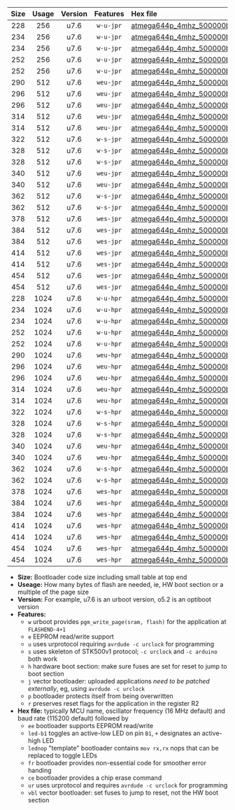 |Size|Usage|Version|Features|Hex file|
|:-:|:-:|:-:|:-:|:--|
|228|256|u7.6|`w-u-jpr`|[atmega644p_4mhz_500000bps_ur_vbl.hex](https://raw.githubusercontent.com/stefanrueger/urboot/main//atmega644p_4mhz_500000bps_ur_vbl.hex)|
|234|256|u7.6|`w-u-jpr`|[atmega644p_4mhz_500000bps_led+b0_ur_vbl.hex](https://raw.githubusercontent.com/stefanrueger/urboot/main//atmega644p_4mhz_500000bps_led+b0_ur_vbl.hex)|
|234|256|u7.6|`w-u-jpr`|[atmega644p_4mhz_500000bps_lednop_ur_vbl.hex](https://raw.githubusercontent.com/stefanrueger/urboot/main//atmega644p_4mhz_500000bps_lednop_ur_vbl.hex)|
|252|256|u7.6|`w-u-jpr`|[atmega644p_4mhz_500000bps_led+b0_fr_ur_vbl.hex](https://raw.githubusercontent.com/stefanrueger/urboot/main//atmega644p_4mhz_500000bps_led+b0_fr_ur_vbl.hex)|
|252|256|u7.6|`w-u-jpr`|[atmega644p_4mhz_500000bps_lednop_fr_ur_vbl.hex](https://raw.githubusercontent.com/stefanrueger/urboot/main//atmega644p_4mhz_500000bps_lednop_fr_ur_vbl.hex)|
|290|512|u7.6|`weu-jpr`|[atmega644p_4mhz_500000bps_ee_ur_vbl.hex](https://raw.githubusercontent.com/stefanrueger/urboot/main//atmega644p_4mhz_500000bps_ee_ur_vbl.hex)|
|296|512|u7.6|`weu-jpr`|[atmega644p_4mhz_500000bps_ee_led+b0_ur_vbl.hex](https://raw.githubusercontent.com/stefanrueger/urboot/main//atmega644p_4mhz_500000bps_ee_led+b0_ur_vbl.hex)|
|296|512|u7.6|`weu-jpr`|[atmega644p_4mhz_500000bps_ee_lednop_ur_vbl.hex](https://raw.githubusercontent.com/stefanrueger/urboot/main//atmega644p_4mhz_500000bps_ee_lednop_ur_vbl.hex)|
|314|512|u7.6|`weu-jpr`|[atmega644p_4mhz_500000bps_ee_led+b0_fr_ur_vbl.hex](https://raw.githubusercontent.com/stefanrueger/urboot/main//atmega644p_4mhz_500000bps_ee_led+b0_fr_ur_vbl.hex)|
|314|512|u7.6|`weu-jpr`|[atmega644p_4mhz_500000bps_ee_lednop_fr_ur_vbl.hex](https://raw.githubusercontent.com/stefanrueger/urboot/main//atmega644p_4mhz_500000bps_ee_lednop_fr_ur_vbl.hex)|
|322|512|u7.6|`w-s-jpr`|[atmega644p_4mhz_500000bps_vbl.hex](https://raw.githubusercontent.com/stefanrueger/urboot/main//atmega644p_4mhz_500000bps_vbl.hex)|
|328|512|u7.6|`w-s-jpr`|[atmega644p_4mhz_500000bps_led+b0_vbl.hex](https://raw.githubusercontent.com/stefanrueger/urboot/main//atmega644p_4mhz_500000bps_led+b0_vbl.hex)|
|328|512|u7.6|`w-s-jpr`|[atmega644p_4mhz_500000bps_lednop_vbl.hex](https://raw.githubusercontent.com/stefanrueger/urboot/main//atmega644p_4mhz_500000bps_lednop_vbl.hex)|
|340|512|u7.6|`weu-jpr`|[atmega644p_4mhz_500000bps_ee_led+b0_fr_ce_ur_vbl.hex](https://raw.githubusercontent.com/stefanrueger/urboot/main//atmega644p_4mhz_500000bps_ee_led+b0_fr_ce_ur_vbl.hex)|
|340|512|u7.6|`weu-jpr`|[atmega644p_4mhz_500000bps_ee_lednop_fr_ce_ur_vbl.hex](https://raw.githubusercontent.com/stefanrueger/urboot/main//atmega644p_4mhz_500000bps_ee_lednop_fr_ce_ur_vbl.hex)|
|362|512|u7.6|`w-s-jpr`|[atmega644p_4mhz_500000bps_led+b0_fr_vbl.hex](https://raw.githubusercontent.com/stefanrueger/urboot/main//atmega644p_4mhz_500000bps_led+b0_fr_vbl.hex)|
|362|512|u7.6|`w-s-jpr`|[atmega644p_4mhz_500000bps_lednop_fr_vbl.hex](https://raw.githubusercontent.com/stefanrueger/urboot/main//atmega644p_4mhz_500000bps_lednop_fr_vbl.hex)|
|378|512|u7.6|`wes-jpr`|[atmega644p_4mhz_500000bps_ee_vbl.hex](https://raw.githubusercontent.com/stefanrueger/urboot/main//atmega644p_4mhz_500000bps_ee_vbl.hex)|
|384|512|u7.6|`wes-jpr`|[atmega644p_4mhz_500000bps_ee_led+b0_vbl.hex](https://raw.githubusercontent.com/stefanrueger/urboot/main//atmega644p_4mhz_500000bps_ee_led+b0_vbl.hex)|
|384|512|u7.6|`wes-jpr`|[atmega644p_4mhz_500000bps_ee_lednop_vbl.hex](https://raw.githubusercontent.com/stefanrueger/urboot/main//atmega644p_4mhz_500000bps_ee_lednop_vbl.hex)|
|414|512|u7.6|`wes-jpr`|[atmega644p_4mhz_500000bps_ee_led+b0_fr_vbl.hex](https://raw.githubusercontent.com/stefanrueger/urboot/main//atmega644p_4mhz_500000bps_ee_led+b0_fr_vbl.hex)|
|414|512|u7.6|`wes-jpr`|[atmega644p_4mhz_500000bps_ee_lednop_fr_vbl.hex](https://raw.githubusercontent.com/stefanrueger/urboot/main//atmega644p_4mhz_500000bps_ee_lednop_fr_vbl.hex)|
|454|512|u7.6|`wes-jpr`|[atmega644p_4mhz_500000bps_ee_led+b0_fr_ce_vbl.hex](https://raw.githubusercontent.com/stefanrueger/urboot/main//atmega644p_4mhz_500000bps_ee_led+b0_fr_ce_vbl.hex)|
|454|512|u7.6|`wes-jpr`|[atmega644p_4mhz_500000bps_ee_lednop_fr_ce_vbl.hex](https://raw.githubusercontent.com/stefanrueger/urboot/main//atmega644p_4mhz_500000bps_ee_lednop_fr_ce_vbl.hex)|
|228|1024|u7.6|`w-u-hpr`|[atmega644p_4mhz_500000bps_ur.hex](https://raw.githubusercontent.com/stefanrueger/urboot/main//atmega644p_4mhz_500000bps_ur.hex)|
|234|1024|u7.6|`w-u-hpr`|[atmega644p_4mhz_500000bps_led+b0_ur.hex](https://raw.githubusercontent.com/stefanrueger/urboot/main//atmega644p_4mhz_500000bps_led+b0_ur.hex)|
|234|1024|u7.6|`w-u-hpr`|[atmega644p_4mhz_500000bps_lednop_ur.hex](https://raw.githubusercontent.com/stefanrueger/urboot/main//atmega644p_4mhz_500000bps_lednop_ur.hex)|
|252|1024|u7.6|`w-u-hpr`|[atmega644p_4mhz_500000bps_led+b0_fr_ur.hex](https://raw.githubusercontent.com/stefanrueger/urboot/main//atmega644p_4mhz_500000bps_led+b0_fr_ur.hex)|
|252|1024|u7.6|`w-u-hpr`|[atmega644p_4mhz_500000bps_lednop_fr_ur.hex](https://raw.githubusercontent.com/stefanrueger/urboot/main//atmega644p_4mhz_500000bps_lednop_fr_ur.hex)|
|290|1024|u7.6|`weu-hpr`|[atmega644p_4mhz_500000bps_ee_ur.hex](https://raw.githubusercontent.com/stefanrueger/urboot/main//atmega644p_4mhz_500000bps_ee_ur.hex)|
|296|1024|u7.6|`weu-hpr`|[atmega644p_4mhz_500000bps_ee_led+b0_ur.hex](https://raw.githubusercontent.com/stefanrueger/urboot/main//atmega644p_4mhz_500000bps_ee_led+b0_ur.hex)|
|296|1024|u7.6|`weu-hpr`|[atmega644p_4mhz_500000bps_ee_lednop_ur.hex](https://raw.githubusercontent.com/stefanrueger/urboot/main//atmega644p_4mhz_500000bps_ee_lednop_ur.hex)|
|314|1024|u7.6|`weu-hpr`|[atmega644p_4mhz_500000bps_ee_led+b0_fr_ur.hex](https://raw.githubusercontent.com/stefanrueger/urboot/main//atmega644p_4mhz_500000bps_ee_led+b0_fr_ur.hex)|
|314|1024|u7.6|`weu-hpr`|[atmega644p_4mhz_500000bps_ee_lednop_fr_ur.hex](https://raw.githubusercontent.com/stefanrueger/urboot/main//atmega644p_4mhz_500000bps_ee_lednop_fr_ur.hex)|
|322|1024|u7.6|`w-s-hpr`|[atmega644p_4mhz_500000bps.hex](https://raw.githubusercontent.com/stefanrueger/urboot/main//atmega644p_4mhz_500000bps.hex)|
|328|1024|u7.6|`w-s-hpr`|[atmega644p_4mhz_500000bps_led+b0.hex](https://raw.githubusercontent.com/stefanrueger/urboot/main//atmega644p_4mhz_500000bps_led+b0.hex)|
|328|1024|u7.6|`w-s-hpr`|[atmega644p_4mhz_500000bps_lednop.hex](https://raw.githubusercontent.com/stefanrueger/urboot/main//atmega644p_4mhz_500000bps_lednop.hex)|
|340|1024|u7.6|`weu-hpr`|[atmega644p_4mhz_500000bps_ee_led+b0_fr_ce_ur.hex](https://raw.githubusercontent.com/stefanrueger/urboot/main//atmega644p_4mhz_500000bps_ee_led+b0_fr_ce_ur.hex)|
|340|1024|u7.6|`weu-hpr`|[atmega644p_4mhz_500000bps_ee_lednop_fr_ce_ur.hex](https://raw.githubusercontent.com/stefanrueger/urboot/main//atmega644p_4mhz_500000bps_ee_lednop_fr_ce_ur.hex)|
|362|1024|u7.6|`w-s-hpr`|[atmega644p_4mhz_500000bps_led+b0_fr.hex](https://raw.githubusercontent.com/stefanrueger/urboot/main//atmega644p_4mhz_500000bps_led+b0_fr.hex)|
|362|1024|u7.6|`w-s-hpr`|[atmega644p_4mhz_500000bps_lednop_fr.hex](https://raw.githubusercontent.com/stefanrueger/urboot/main//atmega644p_4mhz_500000bps_lednop_fr.hex)|
|378|1024|u7.6|`wes-hpr`|[atmega644p_4mhz_500000bps_ee.hex](https://raw.githubusercontent.com/stefanrueger/urboot/main//atmega644p_4mhz_500000bps_ee.hex)|
|384|1024|u7.6|`wes-hpr`|[atmega644p_4mhz_500000bps_ee_led+b0.hex](https://raw.githubusercontent.com/stefanrueger/urboot/main//atmega644p_4mhz_500000bps_ee_led+b0.hex)|
|384|1024|u7.6|`wes-hpr`|[atmega644p_4mhz_500000bps_ee_lednop.hex](https://raw.githubusercontent.com/stefanrueger/urboot/main//atmega644p_4mhz_500000bps_ee_lednop.hex)|
|414|1024|u7.6|`wes-hpr`|[atmega644p_4mhz_500000bps_ee_led+b0_fr.hex](https://raw.githubusercontent.com/stefanrueger/urboot/main//atmega644p_4mhz_500000bps_ee_led+b0_fr.hex)|
|414|1024|u7.6|`wes-hpr`|[atmega644p_4mhz_500000bps_ee_lednop_fr.hex](https://raw.githubusercontent.com/stefanrueger/urboot/main//atmega644p_4mhz_500000bps_ee_lednop_fr.hex)|
|454|1024|u7.6|`wes-hpr`|[atmega644p_4mhz_500000bps_ee_led+b0_fr_ce.hex](https://raw.githubusercontent.com/stefanrueger/urboot/main//atmega644p_4mhz_500000bps_ee_led+b0_fr_ce.hex)|
|454|1024|u7.6|`wes-hpr`|[atmega644p_4mhz_500000bps_ee_lednop_fr_ce.hex](https://raw.githubusercontent.com/stefanrueger/urboot/main//atmega644p_4mhz_500000bps_ee_lednop_fr_ce.hex)|

- **Size:** Bootloader code size including small table at top end
- **Useage:** How many bytes of flash are needed, ie, HW boot section or a multiple of the page size
- **Version:** For example, u7.6 is an urboot version, o5.2 is an optiboot version
- **Features:**
  + `w` urboot provides `pgm_write_page(sram, flash)` for the application at `FLASHEND-4+1`
  + `e` EEPROM read/write support
  + `u` uses urprotocol requiring `avrdude -c urclock` for programming
  + `s` uses skeleton of STK500v1 protocol; `-c urclock` and `-c arduino` both work
  + `h` hardware boot section: make sure fuses are set for reset to jump to boot section
  + `j` vector bootloader: uploaded applications *need to be patched externally*, eg, using `avrdude -c urclock`
  + `p` bootloader protects itself from being overwritten
  + `r` preserves reset flags for the application in the register R2
- **Hex file:** typically MCU name, oscillator frequency (16 MHz default) and baud rate (115200 default) followed by
  + `ee` bootloader supports EEPROM read/write
  + `led-b1` toggles an active-low LED on pin `B1`, `+` designates an active-high LED
  + `lednop` "template" bootloader contains `mov rx,rx` nops that can be replaced to toggle LEDs
  + `fr` bootloader provides non-essential code for smoother error handing
  + `ce` bootloader provides a chip erase command
  + `ur` uses urprotocol and requires `avrdude -c urclock` for programming
  + `vbl` vector bootloader: set fuses to jump to reset, not the HW boot section
